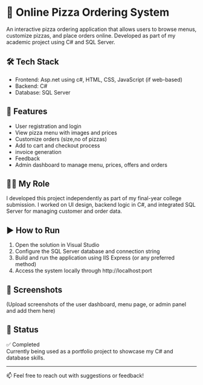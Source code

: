 # 🍕 Online Pizza Ordering System

An interactive pizza ordering application that allows users to browse menus, customize pizzas, and place orders online. Developed as part of my academic project using C# and SQL Server.

## 🛠️ Tech Stack
- Frontend: Asp.net using c#, HTML, CSS, JavaScript (if web-based)
- Backend: C#
- Database: SQL Server

## 🚀 Features
- User registration and login
- View pizza menu with images and prices
- Customize orders (size,no of pizzas)
- Add to cart and checkout process
- invoice generation
- Feedback
- Admin dashboard to manage menu, prices, offers and orders

## 👩‍💻 My Role
I developed this project independently as part of my final-year college submission. I worked on UI design, backend logic in C#, and integrated SQL Server for managing customer and order data.

## ▶️ How to Run
1. Open the solution in Visual Studio
2. Configure the SQL Server database and connection string
3. Build and run the application using IIS Express (or any preferred method)
4. Access the system locally through http://localhost:port

## 📸 Screenshots
(Upload screenshots of the user dashboard, menu page, or admin panel and add them here)

## 📌 Status
✅ Completed  
Currently being used as a portfolio project to showcase my C# and database skills.

---

📫 Feel free to reach out with suggestions or feedback!
